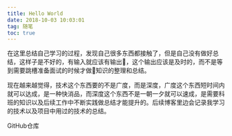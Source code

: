 ```yaml
---
title: Hello World
date: 2018-10-03 10:03:01
tag: 随笔
toc: true
---
```

<!-- ![惠灵顿](/asset/img/Wellington.jpg) -->


在这里总结自己学习的过程，发现自己很多东西都接触了，但是自己没有做好总结，这样子是不好的，有输入就应该有输出，这个输出应该是及时的，而不是等到需要跳槽准备面试的时候才做知识的整理和总结。
<!-- more -->
现在越来越觉得，技术这个东西要的不是广度，而是深度，广度这个东西短时间内就可以达成，是一种快消品，而深度这个东西不是一朝一夕就可以速成，是需要科班的知识以及后续工作中不断实践做总结才能提升的。后续博客里边会记录我学习的技术以及项目中用过的技术的总结。

GitHub仓库
<div class="github-widget" data-repo="ruanzz/ruanzz.github.io"></div>